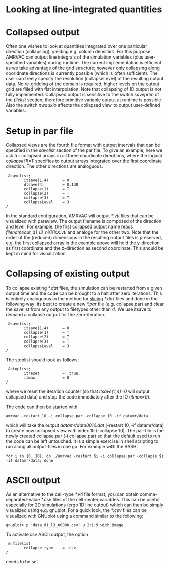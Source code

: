 # Looking at line-integrated quantities

# Collapsed output

Often one wishes to look at quantities integrated over one particular
direction (collapsing), yielding e.g. column densities. For this purpose
AMRVAC can output line integrals of the simulation variables (plus user-
specified variables) during runtime.
The current implementation is efficient as we take advantage of the grid
structure; however only collapsing along cooridnate directions is currently
possible (which is often sufficient). The user can freely specify the
resolution (collapseLevel) of the resulting output data. No re-gridding of the
domain is required, higher levels on the output grid are filled with flat
interpolation.
Note that collapsing of 1D output is not fully implemented. Collapsed output
is sensitive to the switch _saveprim_ of the _filelist_ section, therefore
primitive variable output at runtime is possible. Also the switch _nwauxio_
affects the collapsed view to output user-defined variables.

# Setup in par file

Collapsed views are the fourth file format with output intervals that can be
specified in the _savelist_ section of the par file. To give an example, here
we ask for collapsed arrays in all three coordinate directions, where the
logical _collapse(1)=T_ specifies to output arrays integrated over the first
coordinate direction. The other directions are analoguous.

     &savelist;
            itsave(1,4)      = 0
            dtsave(4)        = 0.1d0
            collapse(1)      = T
            collapse(2)      = T
            collapse(3)      = T
            collapseLevel    = 3
    /

In the standard configuration, AMRVAC will output _*.vti_ files that can be
visualized with paraview. The output filename is composed of the direction and
level. For example, the first collapsed output name reads
_filenameout_d1_l3_nXXXX.vti_ and analoge for the other two.
Note that the order of the (reduced) dimensions in the resulting output files
is preserved, e.g. the first collapsed array in the example above will hold
the y-direction as first coordinate and the z-direction as second coordinate.
This should be kept in mind for visualization.

# Collapsing of existing output

To collapse existing _*.dat_ files, the simulation can be restarted from a
given output time and the code can be brought to a halt after zero iterations.
This is entirely analoguous to the method for [slicing](slices.md) _*.dat_
files and done in the following way: its best to create a new _*.par_ file
(e.g. collapse.par) and clear the savelist from any output to filetypes other
than _4_. We use itsave to demand a collapse output for the zero-iteration.

     &savelist;
            itsave(1,4)      = 0
            collapse(1)      = T
            collapse(2)      = T
            collapse(3)      = T
            collapseLevel    = 3
    /

The stoplist should look as follows:

     &stoplist;
            itreset          = .true.
            itmax            = 0
    /

where we reset the iteration counter (so that _itsave(1,4)=0_ will output
collapsed data) and stop the code immediately after the IO (_itmax=0_).

The code can then be started with

    amrvac -restart 10 -i collapse.par -collapse 10 -if datamr/data

which will take the output _datamr/data0010.dat_ (-restart 10, -if
datamr/data) to create new collapsed view with index 10 (-collapse 10). The
par-file is the newly created collapse.par (-i collapse.par) so that the
default used to run the code can be left untouched. It is a simple exercise in
shell scripting to run along all output-files in one go. For example with the
BASH:

    for i in {0..10}; do ./amrvac -restart $i -i collapse.par -collapse $i -if datamr/data; done

# ASCII output

As an alternative to the cell-type _*.vti_ file format, you can obtain comma-
separated-value _*.csv_ files of the cell-center variables. This can be useful
especially for 2D simulations (ergo 1D line output) which can then be simply
visualized using e.g. gnuplot. For a quick look, the _*.csv_ files can be
visualized with GNUplot using a command similar to the following:

    gnuplot> p 'data_d1_l3_n0000.csv' u 2:1:9 with image

To activate csv ASCII output, the option

     & filelist
            collapse_type    = 'csv'
    /

needs to be set.
